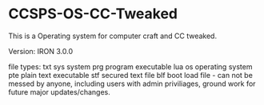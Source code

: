 # CCSPS-OS-CC-Tweaked
This is a Operating system for computer craft and CC tweaked.

Version: IRON 3.0.0


file types:
txt
sys system
prg program executable
lua
os operating system
pte plain text executable
stf secured text file
blf boot load file - can not be messed by anyone, including users with admin priviliages, ground work for future major updates/changes.
